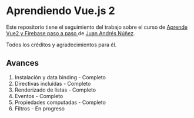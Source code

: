 # Aprendiendo Vue.js 2

Este repositorio tiene el seguimiento del trabajo sobre el curso de [Aprende Vue2 y Firebase paso a paso ](https://wmedia.teachable.com/p/aprende-vue2-y-firebase-paso-a-paso) de  [Juan Andrés Núñez](https://wmedia.teachable.com/courses/author/76332).

Todos los créditos y agradecimientos para él.

## Avances

1. Instalación y data binding - Completo
1. Directivas incluídas - Completo
1. Renderizado de listas - Completo
1. Eventos - Completo
1. Propiedades computadas - Completo
1. Filtros - En progreso

